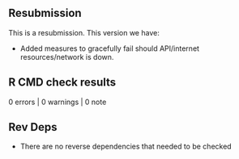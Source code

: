## Resubmission
This is a resubmission. This version we have: 

* Added measures to gracefully fail should API/internet resources/network is down.

## R CMD check results

0 errors | 0 warnings | 0 note


## Rev Deps

* There are no reverse dependencies that needed to be checked



